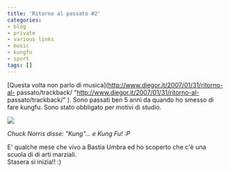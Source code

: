 ```yaml
---
title: 'Ritorno al passato #2'
categories:
- blog
- private
- various links
- music
- kungfu
- sport
tags: []
---
```

[Questa volta non parlo di musica](http://www.diegor.it/2007/01/31/ritorno-al-
passato/trackback/ "http://www.diegor.it/2007/01/31/ritorno-al-
passato/trackback/" ). Sono passati ben 5 anni da quando ho smesso di fare
kungfu. Sono stato obbligato per motivi di studio.

[![]({{site.url}}/images/kungfu3.jpg)]({{site.url}}/images/kungfu3.jpg)

_Chuck Norris disse: "Kung"... e Kung Fu! :P_

E' qualche mese che vivo a Bastia Umbra ed ho scoperto che c'è una scuola di
di arti marziali.  
Stasera si inizia!! :)  

